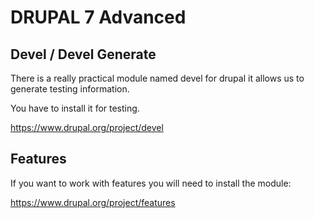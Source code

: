 DRUPAL 7 Advanced
=================

## Devel / Devel Generate
There is a really practical module named devel for drupal
it allows us to generate testing information.

You have to install it for testing.

https://www.drupal.org/project/devel

## Features
If you want to work with features you will need to install 
the module:

https://www.drupal.org/project/features





